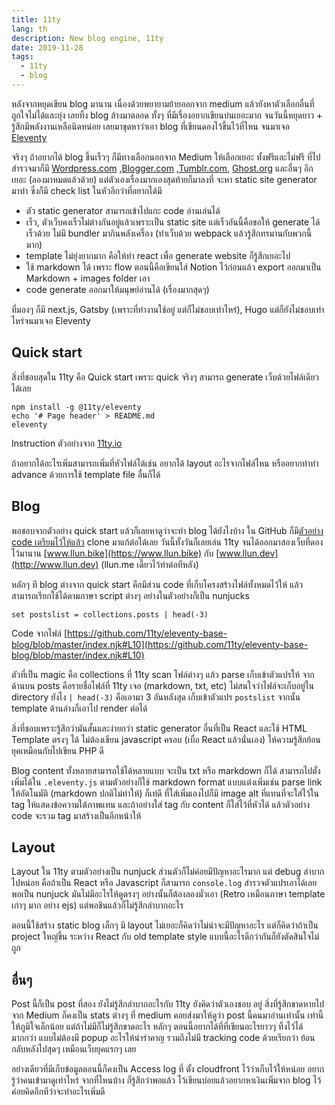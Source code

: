 ```yaml
---
title: 11ty
lang: th
description: New blog engine, 11ty
date: 2019-11-28
tags:
  - 11ty
  - blog
---
```


หลังจากหยุดเขียน blog มานาน เนื่องด้วยพยายามย้ายออกจาก medium แล้วยังหาตัวเลือกอื่นที่ถูกใจไม่ได้และยุ่ง เลยทิ้ง blog ล้างมาตลอด ทั้งๆ ที่มีเรื่องอยากเขียนบ่นเยอะมาก จนวันนี้หยุดยาว + รู้สึกมีพลังงานเหลือนิดหน่อย เลยมาขุดหาว่าเอา blog ที่เขียนดองไว้ขึ้นไว้ที่ไหน จนมาเจอ [Eleventy](https://www.11ty.io/)

จริงๆ ถ้าอยากได้ blog ขึ้นเร็วๆ ก็มีทางเลือกนอกจาก Medium ให้เลือกเยอะ ทั้งฟรีและไม่ฟรี ที่ไปสำรวจมาก็มี [Wordpress.com](http://wordpress.com) ,[Blogger.com](http://blogger.com) ,[Tumblr.com](http://tumblr.com), [Ghost.org](http://ghost.org) และอื่นๆ อีกเยอะ (ลองมาหมดแล้วด้วย) แต่ตัวเองเรื่องมากเองสุดท้ายก็มาลงที่ จะหา static site generator มาทำ ซึ่งก็มี check list ในหัวอีกว่าที่อยากได้มี

- ตัว static generator สามารถเข้าไปแกะ code อ่านเล่นได้
- เร็ว, ตัวเว็บคงเร็วไม่ต่างกันอยู่แล้วเพราะเป็น static site แต่เร็วอันนี้คือขอให้ generate ได้เร็วด้วย ไม่มี bundler มากินพลังเครื่อง (ทำเว็บด้วย webpack แล้วรู้สึกทรมานกับพวกนี้มาก)
- template ไม่ยุ่งยากมาก คือให้ทำ react เพื่อ generate website ก็รู้สึกเยอะไป
- ใช้ markdown ได้ เพราะ flow ตอนนี้คือเขียนใส่ Notion ไว้ก่อนแล้ว export ออกมาเป็น Markdown + images folder เอา
- code generate ออกมาให้มนุษย์อ่านได้ (เรื่องมากสุดๆ)

ที่มองๆ ก็มี next.js, Gatsby (เพราะที่ทำงานใช้อยู่ แต่ก็ไม่ชอบเท่าไหร่), Hugo แต่ก็ยังไม่ชอบเท่าไหร่จนมาเจอ Eleventy

## Quick start

สิ่งที่ชอบสุดใน 11ty คือ Quick start เพราะ quick จริงๆ สามารถ generate เว็บด้วยไฟล์เดียวได้เลย

    npm install -g @11ty/eleventy
    echo '# Page header' > README.md
    eleventy

Instruction ตัวอย่างจาก [11ty.io](https://www.11ty.io/)

ถ้าอยากได้อะไรเพิ่มสามารถเพิ่มที่หัวไฟล์ได้เช่น อยากได้ layout อะไรจากไฟล์ไหน หรืออยากทำท่า advance ด้วยการใช้ template file อื่นก็ได้

## Blog

พอชอบจากตัวอย่าง quick start แล้วก็เลยหาดูว่าจะทำ blog ได้ยังไงบ้าง ใน GitHub ก็มี[ตัวอย่าง code เตรียมไว้ให้แล้ว](https://github.com/11ty/eleventy-base-blog) clone มาแก้ต่อได้เลย วันนี้ทั้งวันก็เลยเล่น 11ty จนได้ออกมาสองเว็บที่ดองไว้มานาน [www.llun.bike](https://www.llun.bike) กับ [www.llun.dev](http://www.llun.dev) (llun.me เดี๊ยวไว้ทำต่อทีหลัง)

หลักๆ ที blog ต่างจาก quick start คือมีส่วน code ที่เก็บโครงสร้างไฟล์ทั้งหมดไว้ให้ แล้ว สามารถเรียกใช้ได้ตามภาษา script ต่างๆ อย่างในตัวอย่างก็เป็น nunjucks

    set postslist = collections.posts | head(-3)

Code จากไฟล์ [https://github.com/11ty/eleventy-base-blog/blob/master/index.njk#L10](https://github.com/11ty/eleventy-base-blog/blob/master/index.njk#L10)

ตัวที่เป็น magic คือ collections ที่ 11ty scan ไฟล์ต่างๆ แล้ว parse เก็บเข้าตัวแปรให้ จากด้านบน posts คือรายชื่อไฟล์ที่ 11ty เจอ (markdown, txt, etc) ไม่สนใจว่าไฟล์จะเก็บอยู่ใน directory ยังไง `| head(-3)` คือเอามา 3 อันหลังสุด เก็บเข้าตัวแปร `postslist` จากนั้น template ด้านล่างก็เอาไป render ต่อได้

สิ่งที่ชอบเพราะรู้สึกว่ามันสั้นและง่ายกว่า static generator อื่นที่เป็น React และใช้ HTML Template ตรงๆ ได้ ไม่ต้องเขียน javascript ครอบ (เบื่อ React แล้วนั่นเอง) ให้ความรู้สึกย้อนยุคเหมือนกับไปเขียน PHP ดี

Blog content ทั้งหลายสามารถใช้ได้หลายแบบ จะเป็น txt หรือ markdown ก็ได้ สามารถไปตั้งเพิ่มได้ใน `.eleventy.js` ตามตัวอย่างก็ใช้ markdown format แบบแต่งเพิ่มเช่น parse link ให้อัตโนมัติ (markdown ปกติไม่ทำให้)​ ก็เท่ดี ที่ใส่เพิ่มเองไปก็มี image alt ที่แทนที่จะใส่ไว้ใน tag ให้แสดงข้อความใต้ภาพแทน และถ้าอย่างใส่ tag กับ content ก็ใส่ไว้ที่หัวได้ แล้วตัวอย่าง code จะรวม tag มาสร้างเป็นอีกหน้าให้

## Layout

Layout ใน 11ty ตามตัวอย่างเป็น nunjuck ส่วนตัวก็ไม่ค่อยมีปัญหาอะไรมาก แต่ debug ลำบากไปหน่อย คือถ้าเป็น React หรือ Javascript ก็สามารถ `console.log` สำรวจตัวแปรเอาได้เลย พอเป็น nunjuck มันไม่มีอะไรให้ดูตรงๆ อย่างนั้นก็ต้องลองมั่วเอา (Retro เหมือนภาษา template เก่าๆ มาก อย่าง ejs) แต่พอชินแล้วก็ไม่รู้สึกลำบากอะไร

ตอนนี้ใช้สร้าง static blog เล็กๆ มี layout ไม่เยอะก็คิดว่าไม่น่าจะมีปัญหาอะไร แต่ก็คิดว่าถ้าเป็น project ใหญ่ขึ้น ระหว่าง React กับ old template style แบบนี้อะไรดีกว่ากันก็ยังตัดสินใจไม่ถูก

## อื่นๆ

Post นี้ก็เป็น post ที่สอง ยังไม่รู้สึกลำบากอะไรกับ 11ty ยังคิดว่าตัวเองชอบ อยู่ สิ่งที่รู้สึกขาดหายไปจาก Medium ก็คงเป็น stats ต่างๆ ที่ medium คอยส่งมาให้ดูว่า post นี้คนมาอ่านเท่านั้น เท่านี้ให้ภูมิใจเล็กน้อย แต่ถ้าไม่มีก็ไม่รู้สึกขาดอะไร หลักๆ ตอนนี้อยากได้ที่ที่เขียนอะไรยาวๆ ทิ้งไว้ได้มากกว่า แบบไม่ต้องมี popup อะไรให้น่ารำคาญ รวมถึงไม่มี tracking code ด้วยเรียกว่า ย้อนกลับหลังไปสุดๆ เหมือนเว็บยุคแรกๆ เลย

อย่างเดียวที่มีเก็บข้อมูลตอนนี้ก็คงเป็น Access log ที่ ตั้ง cloudfront ไว้ว่าเก็บไว้ให้หน่อย อยากรู้ว่าคนเข้ามาดูเท่าไหร่ จากที่ไหนบ้าง ก็รู้สึกว่าพอแล้ว ไว้เขียนบ่อยแล้วอยากหาเงินเพิ่มจาก blog ไว้ค่อยคิดอีกทีว่าจะทำอะไรเพิ่มดี
